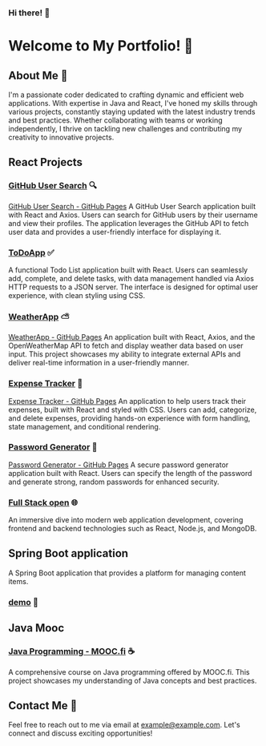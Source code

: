 ### Hi there! 👋
# Welcome to My Portfolio! 🎉

## About Me 💼
I'm a passionate coder dedicated to crafting dynamic and efficient web applications. With expertise in Java and React, I've honed my skills through various projects, constantly staying updated with the latest industry trends and best practices. Whether collaborating with teams or working independently, I thrive on tackling new challenges and contributing my creativity to innovative projects.

## React Projects 

### [GitHub User Search](https://github.com/Shahtaa/github-user-search-app) 🔍
[GitHub User Search - GitHub Pages](https://shahtaa.github.io/github-user-search-app/)
A GitHub User Search application built with React and Axios. Users can search for GitHub users by their username and view their profiles. The application leverages the GitHub API to fetch user data and provides a user-friendly interface for displaying it.

### [ToDoApp](https://github.com/Shahtaa/todoapp) ✅
A functional Todo List application built with React. Users can seamlessly add, complete, and delete tasks, with data management handled via Axios HTTP requests to a JSON server. The interface is designed for optimal user experience, with clean styling using CSS.

### [WeatherApp](https://github.com/Shahtaa/WeatherApp) ⛅
[WeatherApp - GitHub Pages](https://shahtaa.github.io/WeatherApp/)
An application built with React, Axios, and the OpenWeatherMap API to fetch and display weather data based on user input. This project showcases my ability to integrate external APIs and deliver real-time information in a user-friendly manner.

### [Expense Tracker](https://github.com/Shahtaa/expense-tracker) 💸
[Expense Tracker - GitHub Pages](https://shahtaa.github.io/expense-tracker/)
An application to help users track their expenses, built with React and styled with CSS. Users can add, categorize, and delete expenses, providing hands-on experience with form handling, state management, and conditional rendering.

### [Password Generator](https://github.com/Shahtaa/password-generator) 🔐
[Password Generator - GitHub Pages](https://shahtaa.github.io/password-generator/)
A secure password generator application built with React. Users can specify the length of the password and generate strong, random passwords for enhanced security.

### [Full Stack open](https://github.com/Shahtaa/hy-fullstack-part-1) 🌐
An immersive dive into modern web application development, covering frontend and backend technologies such as React, Node.js, and MongoDB.

## Spring Boot application
A Spring Boot application that provides a platform for managing content items.
### [demo](https://github.com/Shahtaa/demo) 🚀

## Java Mooc 

### [Java Programming - MOOC.fi](https://github.com/Shahtaa/hbc-java23S) ☕
A comprehensive course on Java programming offered by MOOC.fi. This project showcases my understanding of Java concepts and best practices.

## Contact Me 📧
Feel free to reach out to me via email at [example@example.com](mailto:example@example.com). Let's connect and discuss exciting opportunities!
